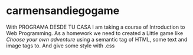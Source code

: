 # carmensandiegogame
With PROGRAMA DESDE TU CASA I am taking a course of Introduction to Web Programming. As a homework we need to created a Little game like *Choose your own adventure* using a semantic tag of HTML, some text and image tags to. And give some style with .css 
